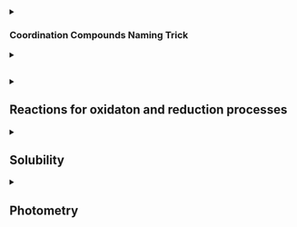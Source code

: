 

<details><summary><h3>Coordination Compounds Naming Trick</h3></summary></summary>

Write the chemical formula of the coordination compound potassium dicyanoargentate (I), what is the coordination number? 

</details>
<details><summary><h2></h2></summary></summary>

Aluminium content is an alloy that was determined gravimetrically, an alloy sample of 0.8755g was chemically treated and 0.2389g of aluminium oxide was obtained. Calculate the mass and weight fraction of aluminium in the alloy sample.
</details>
<details><summary><h2> Reactions for oxidaton and reduction processes</h2></summary></summary>

  1. Write the reactions for oxidation and reduction processes happening at the cathode and anode for electrolysis of aqueous CaCl2 solution.
  1. Finish the redox equation for oxidation using ion-electron method
</details>
<details><summary><h2>Solubility</h2></summary></summary>
Calculate the numerical value of calcium fluoride solubility product constant K if 8.4mg of CaF2 can dissolve in 500 mL of water. 
</details>

<details><summary><h2>Photometry</h2></summary></summary>
Guanosine is an organic compound that can be determined photometrically by measuring light absorption in the UV region at 275mn, the molar absorption coefficient value of its solution is e= 8400 L/(mol*cm), when measuring the absorption in a 10mm cuvette, it is 0,700. Calculate the molar concentration of the guanosine solution, what will the absorption of the solution be if the cuvette is 0.5cm? 
  
</details>

